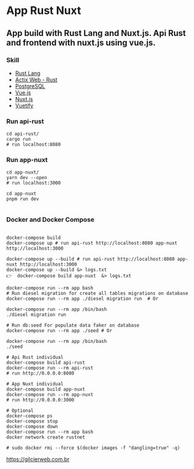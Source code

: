 # App Rust Nuxt
## App build with Rust Lang and Nuxt.js. Api Rust and frontend with nuxt.js using vue.js.

### Skill

- [Rust Lang](https://www.rust-lang.org/)
- [Actix Web - Rust](https://actix.rs/)
- [PostgreSQL](https://www.postgresql.org/)
- [Vue.js](https://vuejs.org/)
- [Nuxt.js](https://nuxt.com/)
- [Vuetify](https://vuetifyjs.com/)

 

### Run api-rust

```shell
cd api-rust/
cargo run
# run localhost:8080

```

### Run app-nuxt

```shell
cd app-nuxt/
yarn dev --open
# run localhost:3000

cd app-nuxt 
pnpm run dev
 
```

### Docker and Docker Compose

```shell

docker-compose build
docker-compose up # run api-rust http://localhost:8080 app-nuxt http://localhost:3000

docker-compose up --build # run api-rust http://localhost:8080 app-nuxt http://localhost:3000
docker-compose up --build &> logs.txt
👉  docker-compose build app-nuxt  &> logs.txt

docker-compose run --rm app bash
# Run diesel migration for create all tables migrations on database
docker-compose run --rm app ./diesel migration run  # Or

docker-compose run --rm app /bin/bash
./diesel migration run

# Run db:seed For populate data faker on database
docker-compose run --rm app ./seed # Or

docker-compose run --rm app /bin/bash
./seed

# Api Rust individual
docker-compose build api-rust
docker-compose run --rm api-rust
# run http://0.0.0.0:8080

# App Nuxt individual
docker-compose build app-nuxt
docker-compose run --rm app-nuxt
# run http://0.0.0.0:3000

# Optional
docker-compose ps
docker-compose stop
docker-compose down
docker-compose run --rm app bash
docker network create rustnet

# sudo docker rmi --force $(docker images -f "dangling=true" -q)

```


https://gilcierweb.com.br
